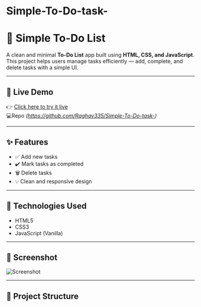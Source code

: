 # Simple-To-Do-task-
# 📝 Simple To-Do List

A clean and minimal **To-Do List** app built using **HTML, CSS, and JavaScript**.  
This project helps users manage tasks efficiently — add, complete, and delete tasks with a simple UI.

---

## 🔗 Live Demo

👉 [Click here to try it live](https://-Raghav335.github.io/simple-todo/)  
💻Repo *(https://github.com/Raghav335/Simple-To-Do-task-)*

---

## ✨ Features

- ✅ Add new tasks
- ✔️ Mark tasks as completed
- 🗑️ Delete tasks
- 💡 Clean and responsive design

---

## 🚀 Technologies Used

- HTML5
- CSS3
- JavaScript (Vanilla)

---

## 📸 Screenshot

![Screenshot]()

---

## 📁 Project Structure